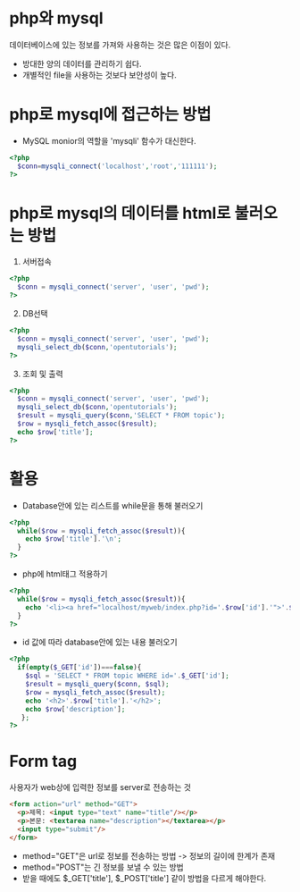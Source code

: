 # php와 mysql
데이터베이스에 있는 정보를 가져와 사용하는 것은 많은 이점이 있다.
* 방대한 양의 데이터를 관리하기 쉽다.
* 개별적인 file을 사용하는 것보다 보안성이 높다.  

# php로 mysql에 접근하는 방법
* MySQL monior의 역할을 'mysqli' 함수가 대신한다.
```php
<?php
  $conn=mysqli_connect('localhost','root','111111');
?>
```
# php로 mysql의 데이터를 html로 불러오는 방법
1. 서버접속
```php
<?php
  $conn = mysqli_connect('server', 'user', 'pwd');
?>
```
2. DB선택
```php
<?php
  $conn = mysqli_connect('server', 'user', 'pwd');
  mysqli_select_db($conn,'opentutorials');
?>
```
3. 조회 및 출력
```php
<?php
  $conn = mysqli_connect('server', 'user', 'pwd');
  mysqli_select_db($conn,'opentutorials');
  $result = mysqli_query($conn,'SELECT * FROM topic');
  $row = mysqli_fetch_assoc($result);
  echo $row['title'];
?>
```

# 활용
* Database안에 있는 리스트를 while문을 통해 불러오기
```php
<?php
  while($row = mysqli_fetch_assoc($result)){
    echo $row['title'].'\n';
  }
?>
```
* php에 html태그 적용하기
```php
<?php
  while($row = mysqli_fetch_assoc($result)){
    echo '<li><a href="localhost/myweb/index.php?id='.$row['id'].'">'.$row['title'].'</a></li>'.'\n';
  }
?>
```
* id 값에 따라 database안에 있는 내용 불러오기
```php
<?php
  if(empty($_GET['id'])===false){
    $sql = 'SELECT * FROM topic WHERE id='.$_GET['id'];
    $result = mysqli_query($conn, $sql);
    $row = mysqli_fetch_assoc($result);
    echo '<h2>'.$row['title'].'</h2>';
    echo $row['description'];
   };
?>
```

# Form tag
사용자가 web상에 입력한 정보를 server로 전송하는 것
```html
<form action="url" method="GET">
  <p>제목: <input type="text" name="title"/></p>
  <p>본문: <textarea name="description"></textarea></p>
  <input type="submit"/>
</form>
```
- method="GET"은 url로 정보를 전송하는 방법 -> 정보의 길이에 한계가 존재
- method="POST"는 긴 정보를 보낼 수 있는 방법
- 받을 때에도 $_GET['title'], $_POST['title'] 같이 방법을 다르게 해야한다.
